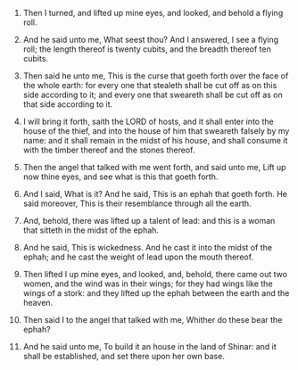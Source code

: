 1. Then I turned, and lifted up mine eyes, and looked, and behold a
flying roll.

2. And he said unto me, What seest thou? And I answered, I see a
flying roll; the length thereof is twenty cubits, and the breadth
thereof ten cubits.

3. Then said he unto me, This is the curse that goeth forth over the
face of the whole earth: for every one that stealeth shall be cut off
as on this side according to it; and every one that sweareth shall be
cut off as on that side according to it.

4. I will bring it forth, saith the LORD of hosts, and it shall enter
into the house of the thief, and into the house of him that sweareth
falsely by my name: and it shall remain in the midst of his house, and
shall consume it with the timber thereof and the stones thereof.

5. Then the angel that talked with me went forth, and said unto me,
Lift up now thine eyes, and see what is this that goeth forth.

6. And I said, What is it? And he said, This is an ephah that goeth
forth. He said moreover, This is their resemblance through all the
earth.

7. And, behold, there was lifted up a talent of lead: and this is a
woman that sitteth in the midst of the ephah.

8. And he said, This is wickedness. And he cast it into the midst of
the ephah; and he cast the weight of lead upon the mouth thereof.

9. Then lifted I up mine eyes, and looked, and, behold, there came
out two women, and the wind was in their wings; for they had wings
like the wings of a stork: and they lifted up the ephah between the
earth and the heaven.

10. Then said I to the angel that talked with me, Whither do these
bear the ephah?

11. And he said unto me, To build it an house in the
land of Shinar: and it shall be established, and set there upon her
own base.